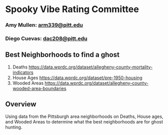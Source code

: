 # Spooky Vibe Rating Committee 
### Amy Mullen: arm339@pitt.edu
### Diego Cuevas: dac208@pitt.edu
## Best Neighborhoods to find a ghost
1. Deaths
https://data.wprdc.org/dataset/allegheny-county-mortality-indicators
2. House Ages
https://data.wprdc.org/dataset/pre-1950-housing
3. Wooded Areas
https://data.wprdc.org/dataset/allegheny-county-wooded-area-boundaries

## Overview
Using data from the Pittsburgh area neighborhoods on Deaths, House ages, and Wooded Areas to determine what the best neighborhoods are for ghost hunting.
